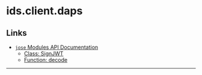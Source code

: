 # ids.client.daps

## Links

- [`jose` Modules API Documentation](https://github.com/panva/jose/tree/main/docs)
    - [Class: SignJWT](https://github.com/panva/jose/blob/main/docs/classes/jwt_sign.SignJWT.md#readme)
    - [Function: decode](https://github.com/panva/jose/blob/main/docs/functions/util_base64url.decode.md#readme)

---
